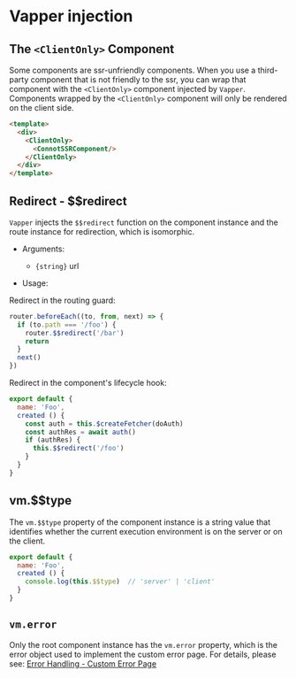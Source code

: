 # Vapper injection

## The `<ClientOnly>` Component

Some components are ssr-unfriendly components. When you use a third-party component that is not friendly to the ssr, you can wrap that component with the `<ClientOnly>` component injected by `Vapper`. Components wrapped by the `<ClientOnly>` component will only be rendered on the client side.

```html
<template>
  <div>
    <ClientOnly>
      <ConnotSSRComponent/>
    </ClientOnly>
  </div>
</template>
```

## Redirect - $$redirect

`Vapper` injects the `$$redirect` function on the component instance and the route instance for redirection, which is isomorphic.

- Arguments:
  - `{string}` url

- Usage:

Redirect in the routing guard:

```js {3}
router.beforeEach((to, from, next) => {
  if (to.path === '/foo') {
    router.$$redirect('/bar')
    return
  }
  next()
})
```

Redirect in the component's lifecycle hook:

```js {7}
export default {
  name: 'Foo',
  created () {
    const auth = this.$createFetcher(doAuth)
    const authRes = await auth()
    if (authRes) {
      this.$$redirect('/foo')
    }
  }
}
```

## vm.$$type

The `vm.$$type` property of the component instance is a string value that identifies whether the current execution environment is on the server or on the client.

```js {4}
export default {
  name: 'Foo',
  created () {
    console.log(this.$$type)  // 'server' | 'client'
  }
}
```

## `vm.error`

Only the root component instance has the `vm.error` property, which is the error object used to implement the custom error page. For details, please see: [Error Handling - Custom Error Page](/error-handling.html#custom-error-page)